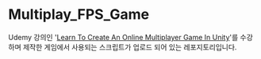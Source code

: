 # Multiplay_FPS_Game

Udemy 강의인 '[Learn To Create An Online Multiplayer Game In Unity](https://www.udemy.com/course/unity-online-multiplayer/)'를 수강하며 제작한
게임에서 사용되는 스크립트가 업로드 되어 있는 레포지토리입니다.
